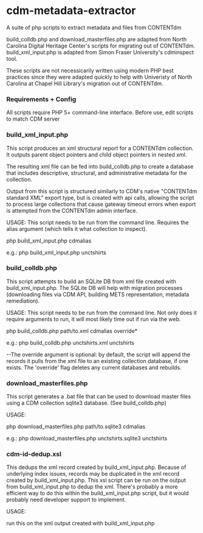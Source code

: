 # cdm-metadata-extractor
A suite of php scripts to extract metadata and files from CONTENTdm

build_colldb.php and download_masterfiles.php are adapted from North Carolina Digital Heritage Center's scripts for migrating out of CONTENTdm. build_xml_input.php is adapted from Simon Fraser University's cdminspect tool.

These scripts are not necessicarily written using modern PHP best practices since they were adapted quickly to help with Univeristy of North Carolina at Chapel Hill Library's migration out of CONTENTdm.

### Requirements + Config
All scripts require PHP 5+ command-line interface.
Before use, edit scripts to match CDM server

### build_xml_input.php
This script produces an xml structural report for a CONTENTdm collection. It outputs parent object pointers and child object pointers in nested xml.

The resulting xml file can be fed into build_colldb.php to create a database that includes descriptive, structural, and administrative metadata for the collection.

Output from this script is structured similarly to CDM's native "CONTENTdm standard XML" export type, but is created with api calls, allowing the script to process large collections that cause gateway timeout errors when export is attempted from the CONTENTdm admin interface.

USAGE: 
This script needs to be run from the command line.
Requires the alias argument (which tells it what collection to inspect).

php build_xml_input.php cdmalias

e.g.:
php build_xml_input.php unctshirts

### build_colldb.php
This script attempts to build an SQLite DB from xml file created with build_xml_input.php. The SQLite DB will help with migration processes (downloading files via CDM API, building METS representation, metadata remediation).

USAGE:
This script needs to be run from the command line. Not only does it require arguments to run, it will most likely time out if run via the web.

php build_colldb.php path/to.xml cdmalias override*

e.g.:
php build_colldb.php unctshirts.xml unctshirts

--The override argument is optional: by default, the script will append the records it pulls from the xml file to an existing collection database, if one exists. The 'override' flag deletes any current databases and rebuilds.

### download_masterfiles.php
This script generates a .bat file that can be used to download master files using a CDM collection sqlite3 database. (See build_colldb.php)

USAGE:

php download_masterfiles.php path/to.sqlite3 cdmalias

e.g.:
php download_masterfiles.php unctshirts.sqlite3 unctshirts


### cdm-id-dedup.xsl
This dedups the xml record created by build_xml_input.php. Because of underlying index issues, records may be duplicated in the xml record created by build_xml_input.php. This xsl script can be run on the output from build_xml_input.php to dedup the xml. There's probably a more efficient way to do this within the build_xml_input.php script, but it would probably need developer support to implement.

USAGE:

run this on the xml output created with build_xml_input.php
